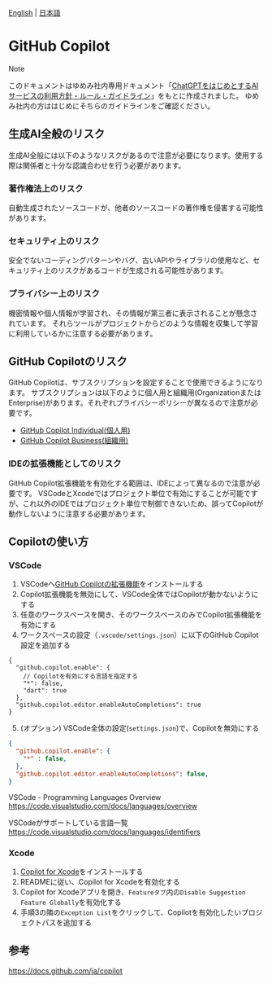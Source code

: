 <!-- Update README.md for other languages when new languages are added -->
[English](https://github.com/yumemi-inc/flutter-yumemi-lints/blob/main/docs/COPILOT.md) | [日本語](https://github.com/yumemi-inc/flutter-yumemi-lints/blob/main/docs/resources/translations/ja_JP/COPILOT.md)

# GitHub Copilot 

> [!NOTE]
> このドキュメントはゆめみ社内専用ドキュメント「[ChatGPTをはじめとするAIサービスの利用方針・ルール・ガイドライン](https://www.notion.so/yumemi/ChatGPT-AI-f951c2e2542e4db5af72386329e23155)」をもとに作成されました。
> ゆめみ社内の方ははじめにそちらのガイドラインをご確認ください。

## 生成AI全般のリスク
生成AI全般には以下のようなリスクがあるので注意が必要になります。使用する際は関係者と十分な認識合わせを行う必要があります。

### 著作権法上のリスク
自動生成されたソースコードが、他者のソースコードの著作権を侵害する可能性があります。

### セキュリティ上のリスク
安全でないコーディングパターンやバグ、古いAPIやライブラリの使用など、セキュリティ上のリスクがあるコードが生成される可能性があります。

### プライバシー上のリスク
機密情報や個人情報が学習され、その情報が第三者に表示されることが懸念されています。
それらツールがプロジェクトからどのような情報を収集して学習に利用しているかに注意する必要があります。

## GitHub Copilotのリスク
GitHub Copilotは、サブスクリプションを設定することで使用できるようになります。
サブスクリプションは以下のように個人用と組織用(OrganizationまたはEnterprise)があります。それぞれプライバシーポリシーが異なるので注意が必要です。
- [GitHub Copilot Individual(個人用)](https://docs.github.com/ja/copilot/overview-of-github-copilot/about-github-copilot-individual)
- [GitHub Copilot Business(組織用)](https://docs.github.com/ja/copilot/overview-of-github-copilot/about-github-copilot-business)

### IDEの拡張機能としてのリスク
GitHub Copilot拡張機能を有効化する範囲は、IDEによって異なるので注意が必要です。
VSCodeとXcodeではプロジェクト単位で有効にすることが可能ですが、これ以外のIDEではプロジェクト単位で制御できないため、誤ってCopilotが動作しないように注意する必要があります。

## Copilotの使い方
### VSCode
1. VSCodeへ[GitHub Copilotの拡張機能](https://marketplace.visualstudio.com/items?itemName=GitHub.copilot)をインストールする
2. Copilot拡張機能を無効にして、VSCode全体ではCopilotが動かないようにする
3. 任意のワークスペースを開き、そのワークスペースのみでCopilot拡張機能を有効にする
4. ワークスペースの設定（`.vscode/settings.json`）に以下のGitHub Copilot設定を追加する
```jsonc
{
  "github.copilot.enable": {
    // Copilotを有効にする言語を指定する
    "*": false,
    "dart": true
  },
  "github.copilot.editor.enableAutoCompletions": true
}
``` 

5. (オプション) VSCode全体の設定(`settings.json`)で、Copilotを無効にする
```json
{
  "github.copilot.enable": {
    "*" : false,
  },
  "github.copilot.editor.enableAutoCompletions": false,
}
```

VSCode - Programming Languages Overview
https://code.visualstudio.com/docs/languages/overview

VSCodeがサポートしている言語一覧
https://code.visualstudio.com/docs/languages/identifiers


### Xcode
1. [Copilot for Xcode](https://github.com/intitni/CopilotForXcode)をインストールする
2. READMEに従い、Copilot for Xcodeを有効化する
3. Copilot for Xcodeアプリを開き、`Featureタブ`内の`Disable Suggestion Feature Globally`を有効化する
4. 手順3の隣の`Exception List`をクリックして、Copilotを有効化したいプロジェクトパスを追加する

## 参考
https://docs.github.com/ja/copilot
